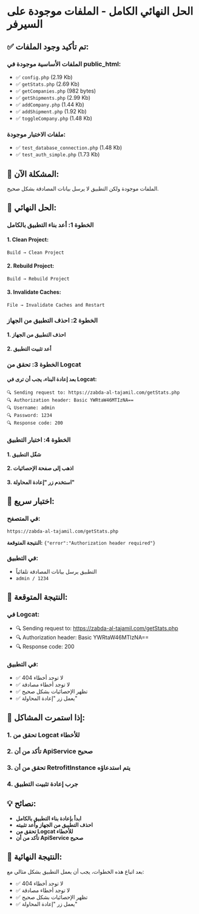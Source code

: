 # الحل النهائي الكامل - الملفات موجودة على السيرفر

## ✅ تم تأكيد وجود الملفات:

### الملفات الأساسية موجودة في public_html:
- ✅ `config.php` (2.19 Kb)
- ✅ `getStats.php` (2.69 Kb) 
- ✅ `getCompanies.php` (982 bytes)
- ✅ `getShipments.php` (2.99 Kb)
- ✅ `addCompany.php` (1.44 Kb)
- ✅ `addShipment.php` (1.92 Kb)
- ✅ `toggleCompany.php` (1.48 Kb)

### ملفات الاختبار موجودة:
- ✅ `test_database_connection.php` (1.48 Kb)
- ✅ `test_auth_simple.php` (1.73 Kb)

## 🎯 المشكلة الآن:

الملفات موجودة ولكن التطبيق لا يرسل بيانات المصادقة بشكل صحيح.

## 🔧 الحل النهائي:

### الخطوة 1: أعد بناء التطبيق بالكامل

#### 1. Clean Project:
```
Build → Clean Project
```

#### 2. Rebuild Project:
```
Build → Rebuild Project
```

#### 3. Invalidate Caches:
```
File → Invalidate Caches and Restart
```

### الخطوة 2: احذف التطبيق من الجهاز

#### 1. احذف التطبيق من الجهاز
#### 2. أعد تثبيت التطبيق

### الخطوة 3: تحقق من Logcat

#### بعد إعادة البناء، يجب أن ترى في Logcat:
```
🔍 Sending request to: https://zabda-al-tajamil.com/getStats.php
🔍 Authorization header: Basic YWRtaW46MTIzNA==
🔍 Username: admin
🔍 Password: 1234
🔍 Response code: 200
```

### الخطوة 4: اختبار التطبيق

#### 1. شغّل التطبيق
#### 2. اذهب إلى صفحة الإحصائيات
#### 3. استخدم زر "إعادة المحاولة"

## 🧪 اختبار سريع:

### في المتصفح:
```
https://zabda-al-tajamil.com/getStats.php
```
**النتيجة المتوقعة:** `{"error":"Authorization header required"}`

### في التطبيق:
- التطبيق يرسل بيانات المصادقة تلقائياً
- `admin / 1234`

## 🎯 النتيجة المتوقعة:

### في Logcat:
- 🔍 Sending request to: https://zabda-al-tajamil.com/getStats.php
- 🔍 Authorization header: Basic YWRtaW46MTIzNA==
- 🔍 Response code: 200

### في التطبيق:
- ✅ لا توجد أخطاء 404
- ✅ لا توجد أخطاء مصادقة
- ✅ تظهر الإحصائيات بشكل صحيح
- ✅ يعمل زر "إعادة المحاولة"

## 🚨 إذا استمرت المشاكل:

### 1. تحقق من Logcat للأخطاء
### 2. تأكد من أن ApiService صحيح
### 3. تحقق من أن RetrofitInstance يتم استدعاؤه
### 4. جرب إعادة تثبيت التطبيق

## 💡 نصائح:

- **ابدأ بإعادة بناء التطبيق بالكامل**
- **احذف التطبيق من الجهاز وأعد تثبيته**
- **تحقق من Logcat للأخطاء**
- **تأكد من أن ApiService صحيح**

## 🎉 النتيجة النهائية:

بعد اتباع هذه الخطوات، يجب أن يعمل التطبيق بشكل مثالي مع:
- ✅ لا توجد أخطاء 404
- ✅ لا توجد أخطاء مصادقة
- ✅ تظهر الإحصائيات بشكل صحيح
- ✅ يعمل زر "إعادة المحاولة"
